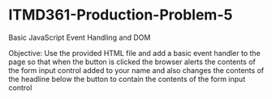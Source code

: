 # ITMD361-Production-Problem-5

Basic JavaScript Event Handling and DOM

Objective:
Use the provided HTML file and add a basic event handler to the page so that when
the button is clicked the browser alerts the contents of the form input control added
to your name and also changes the contents of the headline below the button to
contain the contents of the form input control
